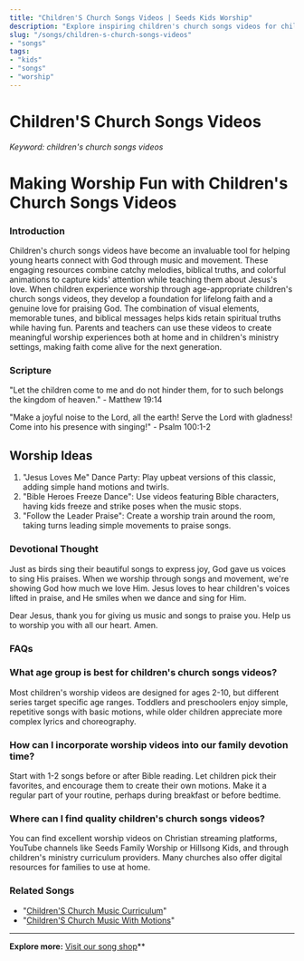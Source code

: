 ```yaml
---
title: "Children'S Church Songs Videos | Seeds Kids Worship"
description: "Explore inspiring children's church songs videos for children's worship and faith development. Biblical music resources for families and ministry."
slug: "/songs/children-s-church-songs-videos"
- "songs"
tags:
- "kids"
- "songs"
- "worship"
---
```


# Children'S Church Songs Videos

_Keyword: children's church songs videos_

# Making Worship Fun with Children's Church Songs Videos

### Introduction
Children's church songs videos have become an invaluable tool for helping young hearts connect with God through music and movement. These engaging resources combine catchy melodies, biblical truths, and colorful animations to capture kids' attention while teaching them about Jesus's love. When children experience worship through age-appropriate children's church songs videos, they develop a foundation for lifelong faith and a genuine love for praising God. The combination of visual elements, memorable tunes, and biblical messages helps kids retain spiritual truths while having fun. Parents and teachers can use these videos to create meaningful worship experiences both at home and in children's ministry settings, making faith come alive for the next generation.

### Scripture
"Let the children come to me and do not hinder them, for to such belongs the kingdom of heaven." - Matthew 19:14

"Make a joyful noise to the Lord, all the earth! Serve the Lord with gladness! Come into his presence with singing!" - Psalm 100:1-2

## Worship Ideas
1. "Jesus Loves Me" Dance Party: Play upbeat versions of this classic, adding simple hand motions and twirls.
2. "Bible Heroes Freeze Dance": Use videos featuring Bible characters, having kids freeze and strike poses when the music stops.
3. "Follow the Leader Praise": Create a worship train around the room, taking turns leading simple movements to praise songs.

### Devotional Thought
Just as birds sing their beautiful songs to express joy, God gave us voices to sing His praises. When we worship through songs and movement, we're showing God how much we love Him. Jesus loves to hear children's voices lifted in praise, and He smiles when we dance and sing for Him.

Dear Jesus, thank you for giving us music and songs to praise you. Help us to worship you with all our heart. Amen.

### FAQs

### What age group is best for children's church songs videos?
Most children's worship videos are designed for ages 2-10, but different series target specific age ranges. Toddlers and preschoolers enjoy simple, repetitive songs with basic motions, while older children appreciate more complex lyrics and choreography.

### How can I incorporate worship videos into our family devotion time?
Start with 1-2 songs before or after Bible reading. Let children pick their favorites, and encourage them to create their own motions. Make it a regular part of your routine, perhaps during breakfast or before bedtime.

### Where can I find quality children's church songs videos?
You can find excellent worship videos on Christian streaming platforms, YouTube channels like Seeds Family Worship or Hillsong Kids, and through children's ministry curriculum providers. Many churches also offer digital resources for families to use at home.

### Related Songs

- "[Children'S Church Music Curriculum](/songs/children-s-church-music-curriculum/)"
- "[Children'S Church Music With Motions](/songs/children-s-church-music-with-motions/)"

---

**Explore more:** [Visit our song shop](https://seedskidsworship.com/shop)**

<!-- Schema Markup -->
<script type="application/ld+json">
{
  "@context": "https://schema.org",
  "@type": "MusicRecording",
  "name": "Children'S Church Songs Videos",
  "byArtist": {
    "@type": "MusicGroup",
    "name": "Seeds Kids Worship"
  },
  "isFamilyFriendly": true,
  "url": "https://seedskidsworship.com/songs/children-s-church-songs-videos/"
}
</script>